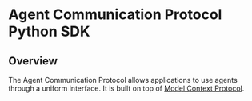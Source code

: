 # Agent Communication Protocol Python SDK

## Overview

The Agent Communication Protocol allows applications to use agents through a uniform interface. It is built on top of [Model Context Protocol](https://modelcontextprotocol.io/).
